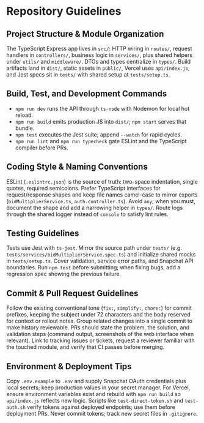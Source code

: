 # Repository Guidelines

## Project Structure & Module Organization
The TypeScript Express app lives in `src/`: HTTP wiring in `routes/`, request handlers in `controllers/`, business logic in `services/`, plus shared helpers under `utils/` and `middleware/`. DTOs and types centralize in `types/`. Build artifacts land in `dist/`, static assets in `public/`, Vercel uses `api/index.js`, and Jest specs sit in `tests/` with shared setup at `tests/setup.ts`.

## Build, Test, and Development Commands
- `npm run dev` runs the API through `ts-node` with Nodemon for local hot reload.
- `npm run build` emits production JS into `dist/`; `npm start` serves that bundle.
- `npm test` executes the Jest suite; append `--watch` for rapid cycles.
- `npm run lint` and `npm run typecheck` gate ESLint and the TypeScript compiler before PRs.

## Coding Style & Naming Conventions
ESLint (`.eslintrc.json`) is the source of truth: two-space indentation, single quotes, required semicolons. Prefer TypeScript interfaces for request/response shapes and keep file names camel-case to mirror exports (`bidMultiplierService.ts`, `auth.controller.ts`). Avoid `any`; when you must, document the shape and add a narrowing helper in `types/`. Route logs through the shared logger instead of `console` to satisfy lint rules.

## Testing Guidelines
Tests use Jest with `ts-jest`. Mirror the source path under `tests/` (e.g. `tests/services/bidMultiplierService.spec.ts`) and initialize shared mocks in `tests/setup.ts`. Cover validation, service error paths, and Snapchat API boundaries. Run `npm test` before submitting; when fixing bugs, add a regression spec showing the previous failure.

## Commit & Pull Request Guidelines
Follow the existing conventional tone (`fix:`, `simplify:`, `chore:`) for commit prefixes, keeping the subject under 72 characters and the body reserved for context or rollout notes. Group related changes into a single commit to make history reviewable. PRs should state the problem, the solution, and validation steps (command output, screenshots of the web interface when relevant). Link to tracking issues or tickets, request a reviewer familiar with the touched module, and verify that CI passes before merging.

## Environment & Deployment Tips
Copy `.env.example` to `.env` and supply Snapchat OAuth credentials plus local secrets; keep production values in your secret manager. For Vercel, ensure environment variables exist and rebuild with `npm run build` so `api/index.js` reflects new logic. Scripts like `test-direct-token.sh` and `test-auth.sh` verify tokens against deployed endpoints; use them before deployment PRs. Never commit tokens; track new secret files in `.gitignore`.
